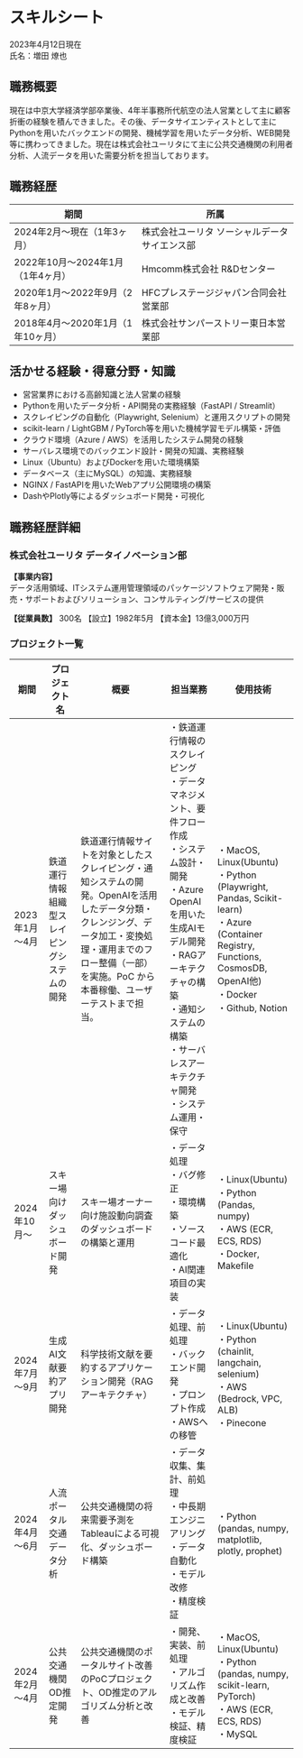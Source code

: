 # スキルシート

2023年4月12日現在  
氏名：増田 燎也

## 職務概要

現在は中京大学経済学部卒業後、4年半事務所代航空の法人営業として主に顧客折衝の経験を積んできました。その後、データサイエンティストとして主にPythonを用いたバックエンドの開発、機械学習を用いたデータ分析、WEB開発等に携わってきました。現在は株式会社ユーリタにて主に公共交通機関の利用者分析、人流データを用いた需要分析を担当しております。

## 職務経歴

| 期間 | 所属 |
|------|------|
| 2024年2月～現在（1年3ヶ月） | 株式会社ユーリタ ソーシャルデータサイエンス部 |
| 2022年10月～2024年1月（1年4ヶ月） | Hmcomm株式会社 R&Dセンター |
| 2020年1月～2022年9月（2年8ヶ月） | HFCプレステージジャパン合同会社 営業部 |
| 2018年4月～2020年1月（1年10ヶ月） | 株式会社サンパーストリー東日本営業部 |

## 活かせる経験・得意分野・知識

- 営営業界における高齢知識と法人営業の経験
- Pythonを用いたデータ分析・API開発の実務経験（FastAPI / Streamlit）
- スクレイピングの自動化（Playwright, Selenium）と運用スクリプトの開発
- scikit-learn / LightGBM / PyTorch等を用いた機械学習モデル構築・評価
- クラウド環境（Azure / AWS）を活用したシステム開発の経験
- サーバレス環境でのバックエンド設計・開発の知識、実務経験
- Linux（Ubuntu）およびDockerを用いた環境構築
- データベース（主にMySQL）の知識、実務経験
- NGINX / FastAPIを用いたWebアプリ公開環境の構築
- DashやPlotly等によるダッシュボード開発・可視化

## 職務経歴詳細

### 株式会社ユーリタ データイノベーション部

**【事業内容】**  
データ活用領域、ITシステム運用管理領域のパッケージソフトウェア開発・販売・サポートおよびソリューション、コンサルティング/サービスの提供

**【従業員数】** 300名 【設立】1982年5月 【資本金】13億3,000万円

### プロジェクト一覧

| 期間 | プロジェクト名 | 概要 | 担当業務 | 使用技術 |
|------|----------------|------|----------|----------|
| 2023年1月～4月 | 鉄道運行情報組織型スレイピングシステムの開発 | 鉄道運行情報サイトを対象としたスクレイピング・通知システムの開発。OpenAIを活用したデータ分類・クレンジング、データ加工・変換処理・運用までのフロー整備（一部）を実施。PoC から本番稼働、ユーザーテストまで担当。 | ・鉄道運行情報のスクレイピング<br>・データマネジメント、要件フロー作成<br>・システム設計・開発<br>・Azure OpenAIを用いた生成AIモデル開発<br>・RAGアーキテクチャの構築<br>・通知システムの構築<br>・サーバレスアーキテクチャ開発<br>・システム運用・保守 | ・MacOS, Linux(Ubuntu)<br>・Python (Playwright, Pandas, Scikit-learn)<br>・Azure (Container Registry, Functions, CosmosDB, OpenAI他)<br>・Docker<br>・Github, Notion |
| 2024年10月～ | スキー場向けダッシュボード開発 | スキー場オーナー向け施設動向調査のダッシュボードの構築と運用 | ・データ処理<br>・バグ修正<br>・環境構築<br>・ソースコード最適化<br>・AI関連項目の実装 | ・Linux(Ubuntu)<br>・Python (Pandas, numpy)<br>・AWS (ECR, ECS, RDS)<br>・Docker, Makefile |
| 2024年7月～9月 | 生成AI文献要約アプリ開発 | 科学技術文献を要約するアプリケーション開発（RAGアーキテクチャ） | ・データ処理、前処理<br>・バックエンド開発<br>・プロンプト作成<br>・AWSへの移管 | ・Linux(Ubuntu)<br>・Python (chainlit, langchain, selenium)<br>・AWS (Bedrock, VPC, ALB)<br>・Pinecone |
| 2024年4月～6月 | 人流ポータル交通データ分析 | 公共交通機関の将来需要予測をTableauによる可視化、ダッシュボード構築 | ・データ収集、集計、前処理<br>・中長期エンジニアリング<br>・データ自動化<br>・モデル改修<br>・精度検証 | ・Python (pandas, numpy, matplotlib, plotly, prophet) |
| 2024年2月～4月 | 公共交通機関OD推定開発 | 公共交通機関のポータルサイト改善のPoCプロジェクト、OD推定のアルゴリズム分析と改善 | ・開発、実装、前処理<br>・アルゴリズム作成と改善<br>・モデル検証、精度検証 | ・MacOS, Linux(Ubuntu)<br>・Python (pandas, numpy, scikit-learn, PyTorch)<br>・AWS (ECR, ECS, RDS)<br>・MySQL | 
